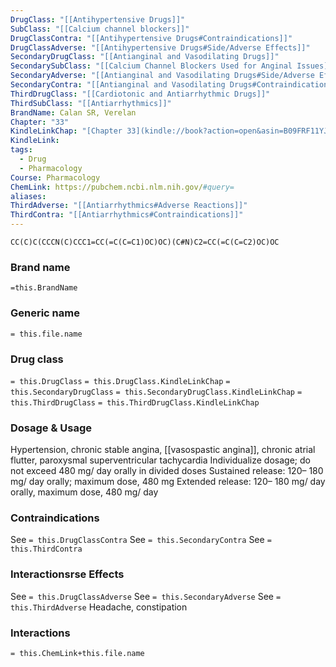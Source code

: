 ```yaml
---
DrugClass: "[[Antihypertensive Drugs]]"
SubClass: "[[Calcium channel blockers]]"
DrugClassContra: "[[Antihypertensive Drugs#Contraindications]]"
DrugClassAdverse: "[[Antihypertensive Drugs#Side/Adverse Effects]]"
SecondaryDrugClass: "[[Antianginal and Vasodilating Drugs]]"
SecondarySubClass: "[[Calcium Channel Blockers Used for Anginal Issues]]"
SecondaryAdverse: "[[Antianginal and Vasodilating Drugs#Side/Adverse Effects]]"
SecondaryContra: "[[Antianginal and Vasodilating Drugs#Contraindications]]"
ThirdDrugClass: "[[Cardiotonic and Antiarrhythmic Drugs]]"
ThirdSubClass: "[[Antiarrhythmics]]"
BrandName: Calan SR, Verelan
Chapter: "33"
KindleLinkChap: "[Chapter 33](kindle://book?action=open&asin=B09FRF11YJ&location=17954)"
KindleLink: 
tags:
  - Drug
  - Pharmacology
Course: Pharmacology
ChemLink: https://pubchem.ncbi.nlm.nih.gov/#query=
aliases: 
ThirdAdverse: "[[Antiarrhythmics#Adverse Reactions]]"
ThirdContra: "[[Antiarrhythmics#Contraindications]]"
---
```

```smiles
CC(C)C(CCCN(C)CCC1=CC(=C(C=C1)OC)OC)(C#N)C2=CC(=C(C=C2)OC)OC
```

### Brand name
`=this.BrandName`

### Generic name
`= this.file.name`

### Drug class 
`= this.DrugClass`
	`= this.DrugClass.KindleLinkChap`
`= this.SecondaryDrugClass`
	`= this.SecondaryDrugClass.KindleLinkChap`
`= this.ThirdDrugClass`
	`= this.ThirdDrugClass.KindleLinkChap`
	
### Dosage & Usage
Hypertension, chronic stable angina, [[vasospastic angina]], chronic atrial flutter, paroxysmal superventricular tachycardia
Individualize dosage; do not exceed 480 mg/ day orally in divided doses 
Sustained release: 120– 180 mg/ day orally; maximum dose, 480 mg 
Extended release: 120– 180 mg/ day orally, maximum dose, 480 mg/ day

### Contraindications
See `= this.DrugClassContra`
See `= this.SecondaryContra`
See `= this.ThirdContra`

### Interactionsrse Effects
See `= this.DrugClassAdverse`
See `= this.SecondaryAdverse`
See `= this.ThirdAdverse`
Headache, constipation 

### Interactions

`= this.ChemLink+this.file.name`

